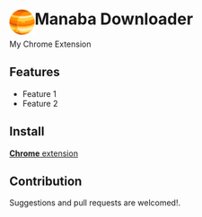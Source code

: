 # <img src="public/icons/icon_48.png" width="45" align="left"> Manaba Downloader

My Chrome Extension

## Features

- Feature 1
- Feature 2

## Install

[**Chrome** extension]() <!-- TODO: Add chrome extension link inside parenthesis -->

## Contribution

Suggestions and pull requests are welcomed!.

